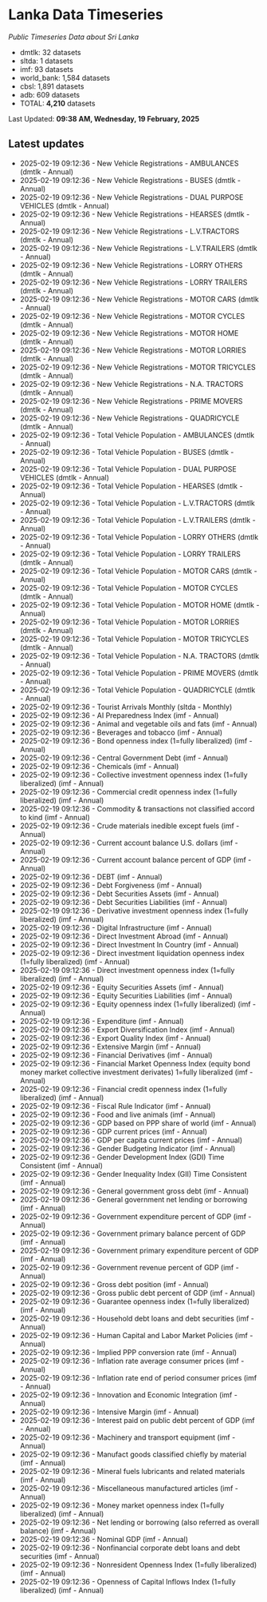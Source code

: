 # Lanka Data Timeseries
*Public Timeseries Data about Sri Lanka*

* dmtlk: 32 datasets
* sltda: 1 datasets
* imf: 93 datasets
* world_bank: 1,584 datasets
* cbsl: 1,891 datasets
* adb: 609 datasets
* TOTAL: **4,210** datasets

Last Updated: **09:38 AM, Wednesday, 19 February, 2025**

## Latest updates

* 2025-02-19 09:12:36 - New Vehicle Registrations - AMBULANCES (dmtlk - Annual)
* 2025-02-19 09:12:36 - New Vehicle Registrations - BUSES (dmtlk - Annual)
* 2025-02-19 09:12:36 - New Vehicle Registrations - DUAL PURPOSE VEHICLES (dmtlk - Annual)
* 2025-02-19 09:12:36 - New Vehicle Registrations - HEARSES (dmtlk - Annual)
* 2025-02-19 09:12:36 - New Vehicle Registrations - L.V.TRACTORS (dmtlk - Annual)
* 2025-02-19 09:12:36 - New Vehicle Registrations - L.V.TRAILERS (dmtlk - Annual)
* 2025-02-19 09:12:36 - New Vehicle Registrations - LORRY OTHERS (dmtlk - Annual)
* 2025-02-19 09:12:36 - New Vehicle Registrations - LORRY TRAILERS (dmtlk - Annual)
* 2025-02-19 09:12:36 - New Vehicle Registrations - MOTOR CARS (dmtlk - Annual)
* 2025-02-19 09:12:36 - New Vehicle Registrations - MOTOR CYCLES (dmtlk - Annual)
* 2025-02-19 09:12:36 - New Vehicle Registrations - MOTOR HOME (dmtlk - Annual)
* 2025-02-19 09:12:36 - New Vehicle Registrations - MOTOR LORRIES (dmtlk - Annual)
* 2025-02-19 09:12:36 - New Vehicle Registrations - MOTOR TRICYCLES (dmtlk - Annual)
* 2025-02-19 09:12:36 - New Vehicle Registrations - N.A. TRACTORS (dmtlk - Annual)
* 2025-02-19 09:12:36 - New Vehicle Registrations - PRIME MOVERS (dmtlk - Annual)
* 2025-02-19 09:12:36 - New Vehicle Registrations - QUADRICYCLE (dmtlk - Annual)
* 2025-02-19 09:12:36 - Total Vehicle Population - AMBULANCES (dmtlk - Annual)
* 2025-02-19 09:12:36 - Total Vehicle Population - BUSES (dmtlk - Annual)
* 2025-02-19 09:12:36 - Total Vehicle Population - DUAL PURPOSE VEHICLES (dmtlk - Annual)
* 2025-02-19 09:12:36 - Total Vehicle Population - HEARSES (dmtlk - Annual)
* 2025-02-19 09:12:36 - Total Vehicle Population - L.V.TRACTORS (dmtlk - Annual)
* 2025-02-19 09:12:36 - Total Vehicle Population - L.V.TRAILERS (dmtlk - Annual)
* 2025-02-19 09:12:36 - Total Vehicle Population - LORRY OTHERS (dmtlk - Annual)
* 2025-02-19 09:12:36 - Total Vehicle Population - LORRY TRAILERS (dmtlk - Annual)
* 2025-02-19 09:12:36 - Total Vehicle Population - MOTOR CARS (dmtlk - Annual)
* 2025-02-19 09:12:36 - Total Vehicle Population - MOTOR CYCLES (dmtlk - Annual)
* 2025-02-19 09:12:36 - Total Vehicle Population - MOTOR HOME (dmtlk - Annual)
* 2025-02-19 09:12:36 - Total Vehicle Population - MOTOR LORRIES (dmtlk - Annual)
* 2025-02-19 09:12:36 - Total Vehicle Population - MOTOR TRICYCLES (dmtlk - Annual)
* 2025-02-19 09:12:36 - Total Vehicle Population - N.A. TRACTORS (dmtlk - Annual)
* 2025-02-19 09:12:36 - Total Vehicle Population - PRIME MOVERS (dmtlk - Annual)
* 2025-02-19 09:12:36 - Total Vehicle Population - QUADRICYCLE (dmtlk - Annual)
* 2025-02-19 09:12:36 - Tourist Arrivals Monthly (sltda - Monthly)
* 2025-02-19 09:12:36 - AI Preparedness Index (imf - Annual)
* 2025-02-19 09:12:36 - Animal and vegetable oils and fats (imf - Annual)
* 2025-02-19 09:12:36 - Beverages and tobacco (imf - Annual)
* 2025-02-19 09:12:36 - Bond openness index (1=fully liberalized) (imf - Annual)
* 2025-02-19 09:12:36 - Central Government Debt (imf - Annual)
* 2025-02-19 09:12:36 - Chemicals (imf - Annual)
* 2025-02-19 09:12:36 - Collective investment openness index (1=fully liberalized) (imf - Annual)
* 2025-02-19 09:12:36 - Commercial credit openness index (1=fully liberalized) (imf - Annual)
* 2025-02-19 09:12:36 - Commodity & transactions not classified accord to kind (imf - Annual)
* 2025-02-19 09:12:36 - Crude materials inedible except fuels (imf - Annual)
* 2025-02-19 09:12:36 - Current account balance U.S. dollars (imf - Annual)
* 2025-02-19 09:12:36 - Current account balance percent of GDP (imf - Annual)
* 2025-02-19 09:12:36 - DEBT (imf - Annual)
* 2025-02-19 09:12:36 - Debt Forgiveness (imf - Annual)
* 2025-02-19 09:12:36 - Debt Securities Assets (imf - Annual)
* 2025-02-19 09:12:36 - Debt Securities Liabilities (imf - Annual)
* 2025-02-19 09:12:36 - Derivative investment openness index (1=fully liberalized) (imf - Annual)
* 2025-02-19 09:12:36 - Digital Infrastructure (imf - Annual)
* 2025-02-19 09:12:36 - Direct Investment Abroad (imf - Annual)
* 2025-02-19 09:12:36 - Direct Investment In Country (imf - Annual)
* 2025-02-19 09:12:36 - Direct investment liquidation openness index (1=fully liberalized) (imf - Annual)
* 2025-02-19 09:12:36 - Direct investment openness index (1=fully liberalized) (imf - Annual)
* 2025-02-19 09:12:36 - Equity Securities Assets (imf - Annual)
* 2025-02-19 09:12:36 - Equity Securities Liabilities (imf - Annual)
* 2025-02-19 09:12:36 - Equity openness index (1=fully liberalized) (imf - Annual)
* 2025-02-19 09:12:36 - Expenditure (imf - Annual)
* 2025-02-19 09:12:36 - Export Diversification Index (imf - Annual)
* 2025-02-19 09:12:36 - Export Quality Index (imf - Annual)
* 2025-02-19 09:12:36 - Extensive Margin (imf - Annual)
* 2025-02-19 09:12:36 - Financial Derivatives (imf - Annual)
* 2025-02-19 09:12:36 - Financial Market Openness Index (equity bond money market collective investment derivates) 1=fully liberalized (imf - Annual)
* 2025-02-19 09:12:36 - Financial credit openness index (1=fully liberalized) (imf - Annual)
* 2025-02-19 09:12:36 - Fiscal Rule Indicator (imf - Annual)
* 2025-02-19 09:12:36 - Food and live animals (imf - Annual)
* 2025-02-19 09:12:36 - GDP based on PPP share of world (imf - Annual)
* 2025-02-19 09:12:36 - GDP current prices (imf - Annual)
* 2025-02-19 09:12:36 - GDP per capita current prices (imf - Annual)
* 2025-02-19 09:12:36 - Gender Budgeting Indicator (imf - Annual)
* 2025-02-19 09:12:36 - Gender Development Index (GDI) Time Consistent (imf - Annual)
* 2025-02-19 09:12:36 - Gender Inequality Index (GII) Time Consistent (imf - Annual)
* 2025-02-19 09:12:36 - General government gross debt (imf - Annual)
* 2025-02-19 09:12:36 - General government net lending or borrowing (imf - Annual)
* 2025-02-19 09:12:36 - Government expenditure percent of GDP (imf - Annual)
* 2025-02-19 09:12:36 - Government primary balance percent of GDP (imf - Annual)
* 2025-02-19 09:12:36 - Government primary expenditure percent of GDP (imf - Annual)
* 2025-02-19 09:12:36 - Government revenue percent of GDP (imf - Annual)
* 2025-02-19 09:12:36 - Gross debt position (imf - Annual)
* 2025-02-19 09:12:36 - Gross public debt percent of GDP (imf - Annual)
* 2025-02-19 09:12:36 - Guarantee openness index (1=fully liberalized) (imf - Annual)
* 2025-02-19 09:12:36 - Household debt loans and debt securities (imf - Annual)
* 2025-02-19 09:12:36 - Human Capital and Labor Market Policies (imf - Annual)
* 2025-02-19 09:12:36 - Implied PPP conversion rate (imf - Annual)
* 2025-02-19 09:12:36 - Inflation rate average consumer prices (imf - Annual)
* 2025-02-19 09:12:36 - Inflation rate end of period consumer prices (imf - Annual)
* 2025-02-19 09:12:36 - Innovation and Economic Integration (imf - Annual)
* 2025-02-19 09:12:36 - Intensive Margin (imf - Annual)
* 2025-02-19 09:12:36 - Interest paid on public debt percent of GDP (imf - Annual)
* 2025-02-19 09:12:36 - Machinery and transport equipment (imf - Annual)
* 2025-02-19 09:12:36 - Manufact goods classified chiefly by material (imf - Annual)
* 2025-02-19 09:12:36 - Mineral fuels lubricants and related materials (imf - Annual)
* 2025-02-19 09:12:36 - Miscellaneous manufactured articles (imf - Annual)
* 2025-02-19 09:12:36 - Money market openness index (1=fully liberalized) (imf - Annual)
* 2025-02-19 09:12:36 - Net lending or borrowing (also referred as overall balance) (imf - Annual)
* 2025-02-19 09:12:36 - Nominal GDP (imf - Annual)
* 2025-02-19 09:12:36 - Nonfinancial corporate debt loans and debt securities (imf - Annual)
* 2025-02-19 09:12:36 - Nonresident Openness Index (1=fully liberalized) (imf - Annual)
* 2025-02-19 09:12:36 - Openness of Capital Inflows Index (1=fully liberalized) (imf - Annual)